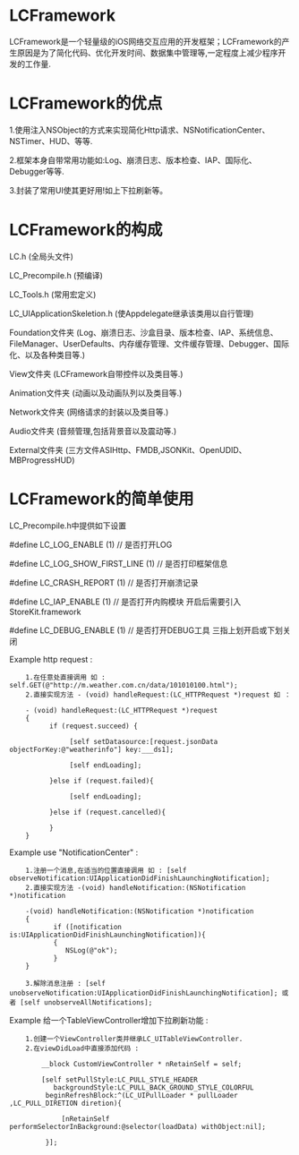 LCFramework
===========
LCFramework是一个轻量级的iOS网络交互应用的开发框架；LCFramework的产生原因是为了简化代码、优化开发时间、数据集中管理等,一定程度上减少程序开发的工作量.

LCFramework的优点
===========

1.使用注入NSObject的方式来实现简化Http请求、NSNotificationCenter、NSTimer、HUD、等等.

2.框架本身自带常用功能如:Log、崩溃日志、版本检查、IAP、国际化、Debugger等等.

3.封装了常用UI使其更好用!如上下拉刷新等。

LCFramework的构成
===========

 LC.h (全局头文件)

 LC_Precompile.h (预编译)

 LC_Tools.h (常用宏定义)

 LC_UIApplicationSkeletion.h (使Appdelegate继承该类用以自行管理)

 Foundation文件夹 
  (Log、崩溃日志、沙盒目录、版本检查、IAP、系统信息、FileManager、UserDefaults、内存缓存管理、文件缓存管理、Debugger、国际化、以及各种类目等.)
 
 View文件夹 (LCFramework自带控件以及类目等.)
 
 Animation文件夹 (动画以及动画队列以及类目等.)
 
 Network文件夹 (网络请求的封装以及类目等.)
 
 Audio文件夹 (音频管理,包括背景音以及震动等.)
 
 External文件夹 (三方文件ASIHttp、FMDB,JSONKit、OpenUDID、MBProgressHUD)
 
 LCFramework的简单使用
===========

LC_Precompile.h中提供如下设置

   #define LC_LOG_ENABLE		         (1)	// 是否打开LOG

   #define LC_LOG_SHOW_FIRST_LINE  (1) // 是否打印框架信息

   #define LC_CRASH_REPORT         (1) // 是否打开崩溃记录

   #define LC_IAP_ENABLE           (1) // 是否打开内购模块 开启后需要引入StoreKit.framework

   #define LC_DEBUG_ENABLE         (1) // 是否打开DEBUG工具 三指上划开启或下划关闭


Example http request : 

        1.在任意处直接调用 如 :  self.GET(@"http://m.weather.com.cn/data/101010100.html");
        2.直接实现方法 - (void) handleRequest:(LC_HTTPRequest *)request 如 ： 
        
        - (void) handleRequest:(LC_HTTPRequest *)request
        {
              if (request.succeed) {
        
                   [self setDatasource:[request.jsonData objectForKey:@"weatherinfo"] key:___ds1];
        
                   [self endLoading];
           
              }else if (request.failed){
        
                   [self endLoading];
        
              }else if (request.cancelled){

              }
        }
       
Example use "NotificationCenter" : 

        1.注册一个消息,在适当的位置直接调用 如 : [self observeNotification:UIApplicationDidFinishLaunchingNotification];
        2.直接实现方法 -(void) handleNotification:(NSNotification *)notification

        -(void) handleNotification:(NSNotification *)notification
        {
               if ([notification is:UIApplicationDidFinishLaunchingNotification]){
               {
                  NSLog(@"ok");
               }
        }
        
        3.解除消息注册 : [self unobserveNotification:UIApplicationDidFinishLaunchingNotification]; 或者 [self unobserveAllNotifications];

Example 给一个TableViewController增加下拉刷新功能 : 

        1.创建一个ViewController类并继承LC_UITableViewController.
        2.在viewDidLoad中直接添加代码 : 
        
            __block CustomViewController * nRetainSelf = self;
        
            [self setPullStyle:LC_PULL_STYLE_HEADER
               backgroundStyle:LC_PULL_BACK_GROUND_STYLE_COLORFUL
             beginRefreshBlock:^(LC_UIPullLoader * pullLoader ,LC_PULL_DIRETION diretion){

                 [nRetainSelf performSelectorInBackground:@selector(loadData) withObject:nil];
                 
             }];
             
